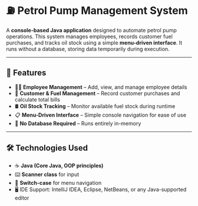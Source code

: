 # ⛽ Petrol Pump Management System  

A **console-based Java application** designed to automate petrol pump operations. This system manages employees, records customer fuel purchases, and tracks oil stock using a simple **menu-driven interface**. It runs without a database, storing data temporarily during execution.  

---

## 🚀 Features  
- 👨‍💼 **Employee Management** – Add, view, and manage employee details  
- 👥 **Customer & Fuel Management** – Record customer purchases and calculate total bills  
- 🛢️ **Oil Stock Tracking** – Monitor available fuel stock during runtime  
- 📋 **Menu-Driven Interface** – Simple console navigation for ease of use  
- 💾 **No Database Required** – Runs entirely in-memory  

---

## 🛠️ Technologies Used  
- ☕ **Java (Core Java, OOP principles)**  
- ⌨️ **Scanner class** for input  
- 🔄 **Switch-case** for menu navigation  
- 🖥️ IDE Support: IntelliJ IDEA, Eclipse, NetBeans, or any Java-supported editor  
